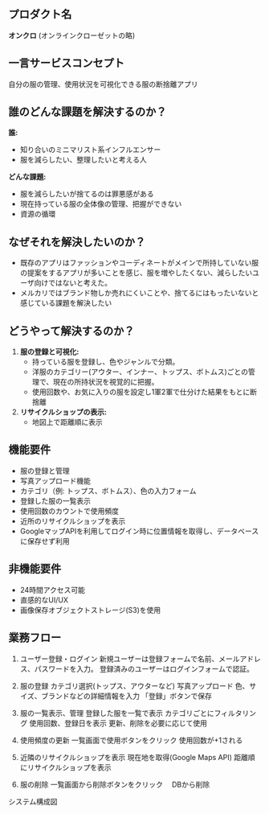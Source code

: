 ## プロダクト名
**オンクロ** (オンラインクローゼットの略)

## 一言サービスコンセプト
自分の服の管理、使用状況を可視化できる服の断捨離アプリ

## 誰のどんな課題を解決するのか？
**誰:**
- 知り合いのミニマリスト系インフルエンサー
- 服を減らしたい、整理したいと考える人

**どんな課題:**
- 服を減らしたいが捨てるのは罪悪感がある
- 現在持っている服の全体像の管理、把握ができない
- 資源の循環

## なぜそれを解決したいのか？
- 既存のアプリはファッションやコーディネートがメインで所持していない服の提案をするアプリが多いことを感じ、服を増やしたくない、減らしたいユーザ向けではないと考えた。
- メルカリではブランド物しか売れにくいことや、捨てるにはもったいないと感じている課題を解決したい

## どうやって解決するのか？
1. **服の登録と可視化:**
    - 持っている服を登録し、色やジャンルで分類。
    - 洋服のカテゴリー(アウター、インナー、トップス、ボトムス)ごとの管理で、現在の所持状況を視覚的に把握。
    - 使用回数や、お気に入りの服を設定し1軍2軍で仕分けた結果をもとに断捨離
2. **リサイクルショップの表示:**
    - 地図上で距離順に表示

## 機能要件
- 服の登録と管理
- 写真アップロード機能
- カテゴリ（例: トップス、ボトムス）、色の入力フォーム
- 登録した服の一覧表示
- 使用回数のカウントで使用頻度
- 近所のリサイクルショップを表示
- GoogleマップAPIを利用してログイン時に位置情報を取得し、データベースに保存せず利用

## 非機能要件
- 24時間アクセス可能
- 直感的なUI/UX
- 画像保存オブジェクトストレージ(S3)を使用

## 業務フロー
1. ユーザー登録・ログイン
新規ユーザーは登録フォームで名前、メールアドレス、パスワードを入力。
登録済みのユーザーはログインフォームで認証。

2. 服の登録
カテゴリ選択(トップス、アウターなど)
写真アップロード
色、サイズ、ブランドなどの詳細情報を入力
「登録」ボタンで保存

3. 服の一覧表示、管理
登録した服を一覧で表示
カテゴリごとにフィルタリング
使用回数、登録日を表示
更新、削除を必要に応じて使用

4. 使用頻度の更新
一覧画面で使用ボタンをクリック
使用回数が+1される

5. 近隣のリサイクルショップを表示
現在地を取得(Google Maps API)
距離順にリサイクルショップを表示

6. 服の削除
一覧画面から削除ボタンをクリック
　DBから削除

システム構成図